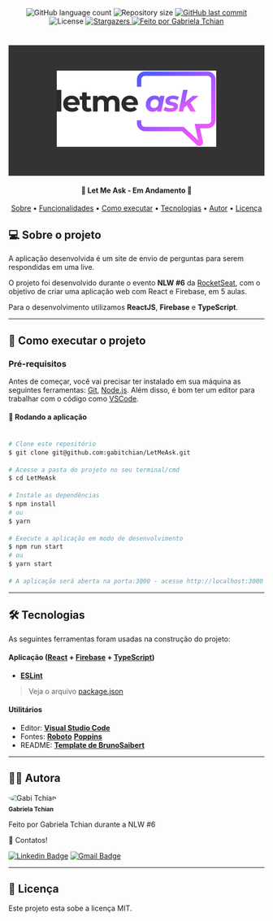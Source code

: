 <p align="center">
  <img alt="GitHub language count" src="https://img.shields.io/github/languages/count/gabitchian/LetMeAsk?color=%2304D361&style=for-the-badge">

  <img alt="Repository size" src="https://img.shields.io/github/repo-size/gabitchian/LetMeAsk?style=for-the-badge">

  <a href="https://github.com/gabitchian/LetMeAsk/commits/main">
    <img alt="GitHub last commit" src="https://img.shields.io/github/last-commit/gabitchian/LetMeAsk?style=for-the-badge">
  </a>

   <img alt="License" src="https://img.shields.io/badge/license-MIT-brightgreen?style=for-the-badge">
   <a href="https://github.com/gabitchian/LetMeAsk/stargazers">
    <img alt="Stargazers" src="https://img.shields.io/github/stars/gabitchian/LetMeAsk?style=for-the-badge">
  </a>

  <a href="https://github.com/gabitchian">
    <img alt="Feito por Gabriela Tchian" src="https://img.shields.io/badge/feito%20por-Gabi%20Tchian-%231b9?style=for-the-badge">
  </a>

</p>
<h1 align="center" style="padding: 50px; background: #333333;">
    <img alt="LetMeAsk" title="#LetMeAsk" src="https://raw.githubusercontent.com/gabitchian/LetMeAsk/main/src/assets/images/logo.svg" />
</h1>

<h4 align="center">
	🏁  Let Me Ask - Em Andamento 🏁
</h4>

<p align="center">
 <a href="#--sobre-o-projeto">Sobre</a> •
 <a href="#-%EF%B8%8F-funcionalidades">Funcionalidades</a> •
 <a href="#--como-executar-o-projeto">Como executar</a> •
 <a href="#--tecnologias">Tecnologias</a> •
 <a href="#--autor">Autor</a> •
 <a href="#--licença">Licença</a>
</p>

## [](https://github.com/gabitchian/LetMeAsk#--sobre-o-projeto) 💻 Sobre o projeto

A aplicação desenvolvida é um site de envio de perguntas para serem respondidas em uma live.

O projeto foi desenvolvido durante o evento **NLW #6** da [RocketSeat](https://rocketseat.com.br/), com o objetivo de criar uma aplicação web com React e Firebase, em 5 aulas.

Para o desenvolvimento utilizamos **ReactJS**, **Firebase** e **TypeScript**.

---

## [](https://github.com/gabitchian/LetMeAsk#--como-executar-o-projeto) 🚀 Como executar o projeto

### Pré-requisitos

Antes de começar, você vai precisar ter instalado em sua máquina as seguintes ferramentas:
[Git](https://git-scm.com), [Node.js](https://nodejs.org/en/).
Além disso, é bom ter um editor para trabalhar com o código como [VSCode](https://code.visualstudio.com/).

#### 🧭 Rodando a aplicação

```bash

# Clone este repositório
$ git clone git@github.com:gabitchian/LetMeAsk.git

# Acesse a pasta do projeto no seu terminal/cmd
$ cd LetMeAsk

# Instale as dependências
$ npm install
# ou
$ yarn

# Execute a aplicação em modo de desenvolvimento
$ npm run start
# ou
$ yarn start

# A aplicação será aberta na porta:3000 - acesse http://localhost:3000

```

---

## [](https://github.com/gabitchian/LetMeAsk#--tecnologias) 🛠 Tecnologias

As seguintes ferramentas foram usadas na construção do projeto:

#### **Aplicação** (**[React](https://reactjs.org/)** + **[Firebase](https://firebase.google.com/)** + **[TypeScript](https://www.typescriptlang.org/)**)

- **[ESLint](https://eslint.org/)**

> Veja o arquivo [package.json](https://github.com/gabitchian/LetMeAsk/blob/main/package.json)

#### **Utilitários**

- Editor: **[Visual Studio Code](https://code.visualstudio.com/)**
- Fontes: **[Roboto](https://fonts.google.com/specimen/Roboto?query=roboto)** **[Poppins](https://fonts.google.com/specimen/Poppins?query=poppins)**
- README: **[Template de BrunoSaibert](https://github.com/BrunoSaibert/brunoquiz/blob/main/README.md)**

---

## [](https://github.com/gabitchian/LetMeAsk#--autor) 👩‍🚀 Autora

 <img style="border-radius: 50%;" src="https://avatars.githubusercontent.com/gabitchian" width="100px;" alt="Gabi Tchian"/>
 <br />
 <sub><b>Gabriela Tchian</b></sub></a>
 <br />

Feito por Gabriela Tchian durante a NLW #6

👋 Contatos!

[![Linkedin Badge](https://img.shields.io/badge/-LinkedIn-blue?style=for-the-badge&logo=Linkedin&logoColor=white&link=https://www.linkedin.com/in/gabrielatchian/)](https://www.linkedin.com/in/gabrielatchian/)
[![Gmail Badge](https://img.shields.io/badge/-Gmail-c14438?style=for-the-badge&logo=Gmail&logoColor=white&link=mailto:gftchian0609@gmail.com)](mailto:gftchian0609@gmail.com)

---

## [](https://github.com/gabitchian/LetMeAsk#--licença) 📝 Licença

Este projeto esta sobe a licença MIT.
